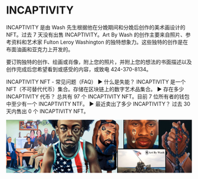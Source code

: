 # INCAPTIVITY

INCAPTIVITY 是由 Wash 先生根据他在分娩期间和分娩后创作的美术画设计的 NFT。过去 7 天没有出售 INCAPTIVITY。Art By Wash 的创作主要来自照片、参考资料和艺术家 Fulton Leroy Washington 的独特想象力。这些独特的创作是在布面油画和亚克力上开发的。

要订购独特的创作、绘画或肖像，附上您的照片，并附上您的想法的书面描述以及创作完成后您希望看到或感受的内容，或致电 424-370-8134。

INCAPTIVITY NFT - 常见问题（FAQ）
▶ 什么是失能？
INCAPTIVITY 是一个 NFT（不可替代代币）集合。存储在区块链上的数字艺术品集合。
▶ 存在多少 INCAPTIVITY 代币？
总共有 97 个 INCAPTIVITY NFT。目前 7 位所有者的钱包中至少有一个 INCAPTIVITY NTF。
▶ 最近卖出了多少 INCAPTIVITY？
过去 30 天内售出 0 个 INCAPTIVITY NFT。

![NFT](unnamed.png)


